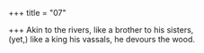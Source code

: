 +++
title = "07"

+++
Akin to the rivers, like a brother to his sisters,  
(yet,) like a king his vassals, he devours the wood.  
